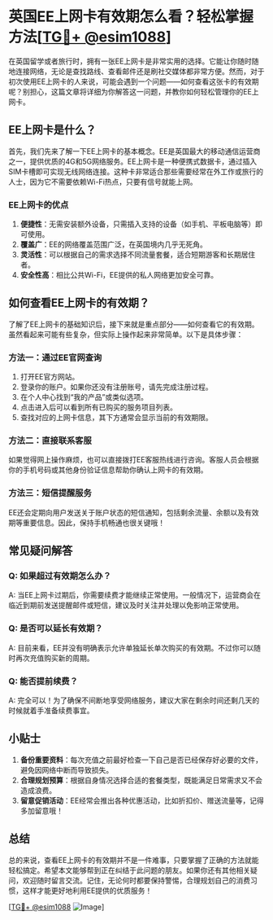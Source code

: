 # 英国EE上网卡有效期怎么看？轻松掌握方法[[TG💪+ @esim1088](https://t.me/s/esim1088)]

在英国留学或者旅行时，拥有一张EE上网卡是非常实用的选择。它能让你随时随地连接网络，无论是查找路线、查看邮件还是刷社交媒体都非常方便。然而，对于初次使用EE上网卡的人来说，可能会遇到一个问题——如何查看这张卡的有效期呢？别担心，这篇文章将详细为你解答这一问题，并教你如何轻松管理你的EE上网卡。

## EE上网卡是什么？

首先，我们先来了解一下EE上网卡的基本概念。EE是英国最大的移动通信运营商之一，提供优质的4G和5G网络服务。EE上网卡是一种便携式数据卡，通过插入SIM卡槽即可实现无线网络连接。这种卡非常适合那些需要经常在外工作或旅行的人士，因为它不需要依赖Wi-Fi热点，只要有信号就能上网。

### EE上网卡的优点

1. **便捷性**：无需安装额外设备，只需插入支持的设备（如手机、平板电脑等）即可使用。
2. **覆盖广**：EE的网络覆盖范围广泛，在英国境内几乎无死角。
3. **灵活性**：可以根据自己的需求选择不同流量套餐，适合短期游客和长期居住者。
4. **安全性高**：相比公共Wi-Fi，EE提供的私人网络更加安全可靠。

## 如何查看EE上网卡的有效期？

了解了EE上网卡的基础知识后，接下来就是重点部分——如何查看它的有效期。虽然看起来可能有些复杂，但实际上操作起来非常简单。以下是具体步骤：

### 方法一：通过EE官网查询

1. 打开EE官方网站。
2. 登录你的账户。如果你还没有注册账号，请先完成注册过程。
3. 在个人中心找到“我的产品”或类似选项。
4. 点击进入后可以看到所有已购买的服务项目列表。
5. 查找对应的上网卡信息，其下方通常会显示当前的有效期限。

### 方法二：直接联系客服

如果觉得网上操作麻烦，也可以直接拨打EE客服热线进行咨询。客服人员会根据你的手机号码或其他身份验证信息帮助你确认上网卡的有效期。

### 方法三：短信提醒服务

EE还会定期向用户发送关于账户状态的短信通知，包括剩余流量、余额以及有效期等重要信息。因此，保持手机畅通也很关键哦！

## 常见疑问解答

### Q: 如果超过有效期怎么办？
A: 当EE上网卡过期后，你需要续费才能继续正常使用。一般情况下，运营商会在临近到期前发送提醒邮件或短信，建议及时关注并处理以免影响正常使用。

### Q: 是否可以延长有效期？
A: 目前来看，EE并没有明确表示允许单独延长单次购买的有效期。不过你可以随时再次充值购买新的周期。

### Q: 能否提前续费？
A: 完全可以！为了确保不间断地享受网络服务，建议大家在剩余时间还剩几天的时候就着手准备续费事宜。

## 小贴士

1. **备份重要资料**：每次充值之前最好检查一下自己是否已经保存好必要的文件，避免因网络中断而导致损失。
2. **合理规划预算**：根据自身情况选择合适的套餐类型，既能满足日常需求又不会造成浪费。
3. **留意促销活动**：EE经常会推出各种优惠活动，比如折扣价、赠送流量等，记得多加留意哦！

## 总结

总的来说，查看EE上网卡的有效期并不是一件难事，只要掌握了正确的方法就能轻松搞定。希望本文能够帮到正在纠结于此问题的朋友。如果你还有其他相关疑问，欢迎随时留言交流。记住，无论何时都要保持警惕，合理规划自己的消费习惯，这样才能更好地利用EE提供的优质服务！

[[TG💪+ @esim1088](https://t.me/s/esim1088) ![Image](https://i.postimg.cc/4NQfJmqS/Snipaste-2025-05-13-00-14-12.png)]